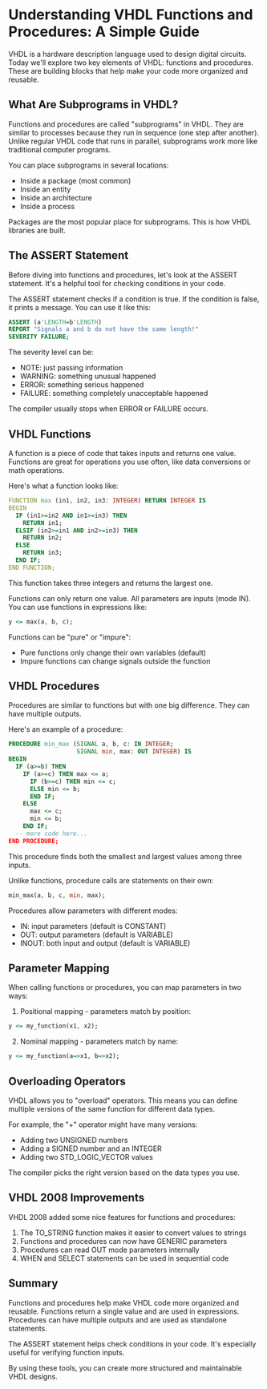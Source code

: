 # Understanding VHDL Functions and Procedures: A Simple Guide

VHDL is a hardware description language used to design digital circuits. Today we'll explore two key elements of VHDL: functions and procedures. These are building blocks that help make your code more organized and reusable.

## What Are Subprograms in VHDL?

Functions and procedures are called "subprograms" in VHDL. They are similar to processes because they run in sequence (one step after another). Unlike regular VHDL code that runs in parallel, subprograms work more like traditional computer programs.

You can place subprograms in several locations:
- Inside a package (most common)
- Inside an entity
- Inside an architecture
- Inside a process

Packages are the most popular place for subprograms. This is how VHDL libraries are built.

## The ASSERT Statement

Before diving into functions and procedures, let's look at the ASSERT statement. It's a helpful tool for checking conditions in your code.

The ASSERT statement checks if a condition is true. If the condition is false, it prints a message. You can use it like this:

```vhdl
ASSERT (a'LENGTH=b'LENGTH)
REPORT "Signals a and b do not have the same length!"
SEVERITY FAILURE;
```

The severity level can be:
- NOTE: just passing information
- WARNING: something unusual happened
- ERROR: something serious happened
- FAILURE: something completely unacceptable happened

The compiler usually stops when ERROR or FAILURE occurs.

## VHDL Functions

A function is a piece of code that takes inputs and returns one value. Functions are great for operations you use often, like data conversions or math operations.

Here's what a function looks like:

```vhdl
FUNCTION max (in1, in2, in3: INTEGER) RETURN INTEGER IS
BEGIN
  IF (in1>=in2 AND in1>=in3) THEN
    RETURN in1;
  ELSIF (in2>=in1 AND in2>=in3) THEN
    RETURN in2;
  ELSE
    RETURN in3;
  END IF;
END FUNCTION;
```

This function takes three integers and returns the largest one.

Functions can only return one value. All parameters are inputs (mode IN). You can use functions in expressions like:

```vhdl
y <= max(a, b, c);
```

Functions can be "pure" or "impure":
- Pure functions only change their own variables (default)
- Impure functions can change signals outside the function

## VHDL Procedures

Procedures are similar to functions but with one big difference. They can have multiple outputs.

Here's an example of a procedure:

```vhdl
PROCEDURE min_max (SIGNAL a, b, c: IN INTEGER;
                   SIGNAL min, max: OUT INTEGER) IS
BEGIN
  IF (a>=b) THEN
    IF (a>=c) THEN max <= a;
      IF (b>=c) THEN min <= c;
      ELSE min <= b;
      END IF;
    ELSE
      max <= c;
      min <= b;
    END IF;
  -- more code here...
END PROCEDURE;
```

This procedure finds both the smallest and largest values among three inputs.

Unlike functions, procedure calls are statements on their own:

```vhdl
min_max(a, b, c, min, max);
```

Procedures allow parameters with different modes:
- IN: input parameters (default is CONSTANT)
- OUT: output parameters (default is VARIABLE)
- INOUT: both input and output (default is VARIABLE)

## Parameter Mapping

When calling functions or procedures, you can map parameters in two ways:

1. Positional mapping - parameters match by position:
```vhdl
y <= my_function(x1, x2);
```

2. Nominal mapping - parameters match by name:
```vhdl
y <= my_function(a=>x1, b=>x2);
```

## Overloading Operators

VHDL allows you to "overload" operators. This means you can define multiple versions of the same function for different data types.

For example, the "+" operator might have many versions:
- Adding two UNSIGNED numbers
- Adding a SIGNED number and an INTEGER
- Adding two STD_LOGIC_VECTOR values

The compiler picks the right version based on the data types you use.

## VHDL 2008 Improvements

VHDL 2008 added some nice features for functions and procedures:

1. The TO_STRING function makes it easier to convert values to strings
2. Functions and procedures can now have GENERIC parameters
3. Procedures can read OUT mode parameters internally
4. WHEN and SELECT statements can be used in sequential code

## Summary

Functions and procedures help make VHDL code more organized and reusable. Functions return a single value and are used in expressions. Procedures can have multiple outputs and are used as standalone statements.

The ASSERT statement helps check conditions in your code. It's especially useful for verifying function inputs.

By using these tools, you can create more structured and maintainable VHDL designs.